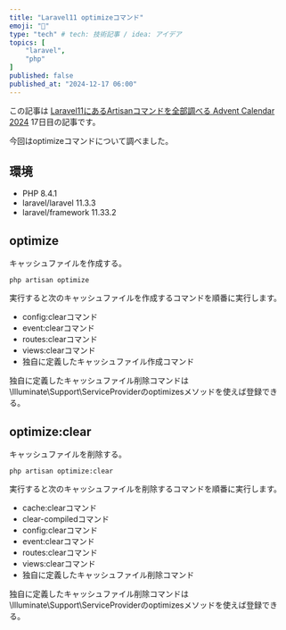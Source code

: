 ```yaml
---
title: "Laravel11 optimizeコマンド"
emoji: "🐡"
type: "tech" # tech: 技術記事 / idea: アイデア
topics: [
    "laravel",
    "php"
]
published: false
published_at: "2024-12-17 06:00"
---
```


この記事は [Laravel11にあるArtisanコマンドを全部調べる Advent Calendar 2024](https://adventar.org/calendars/10674) 17日目の記事です。

今回はoptimizeコマンドについて調べました。

## 環境

- PHP 8.4.1
- laravel/laravel 11.3.3
- laravel/framework 11.33.2

## optimize

キャッシュファイルを作成する。

```
php artisan optimize
```

実行すると次のキャッシュファイルを作成するコマンドを順番に実行します。

- config:clearコマンド
- event:clearコマンド
- routes:clearコマンド
- views:clearコマンド
- 独自に定義したキャッシュファイル作成コマンド

独自に定義したキャッシュファイル削除コマンドは\Illuminate\Support\ServiceProviderのoptimizesメソッドを使えば登録できる。

## optimize:clear

キャッシュファイルを削除する。

```
php artisan optimize:clear
```

実行すると次のキャッシュファイルを削除するコマンドを順番に実行します。

- cache:clearコマンド
- clear-compiledコマンド
- config:clearコマンド
- event:clearコマンド
- routes:clearコマンド
- views:clearコマンド
- 独自に定義したキャッシュファイル削除コマンド

独自に定義したキャッシュファイル削除コマンドは\Illuminate\Support\ServiceProviderのoptimizesメソッドを使えば登録できる。
